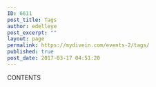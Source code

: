 ```yaml
---
ID: 6611
post_title: Tags
author: edelleye
post_excerpt: ""
layout: page
permalink: https://mydivein.com/events-2/tags/
published: true
post_date: 2017-03-17 04:51:20
---
```

CONTENTS
